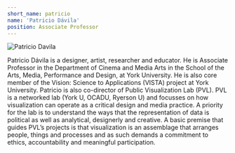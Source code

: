 ```yaml
---
short_name: patricio
name: 'Patricio Dávila'
position: Associate Professor
---
```


<img src="https://ampd.yorku.ca/wp-content/uploads/2020/06/Patricio-Davila.jpg" alt="Patricio Davila"/>

Patricio Dávila is a designer, artist, researcher and educator. He is Associate Professor in the Department of Cinema and Media Arts in the School of the Arts, Media, Performance and Design, at York University. He is also core member of the Vision: Science to Applications (VISTA) project at York University. Patricio is also co-director of Public Visualization Lab (PVL). PVL is a networked lab (York U, OCADU, Ryerson U) and focusses on how visualization can operate as a critical design and media practice. A priority for the lab is to understand the ways that the representation of data is political as well as analytical, designerly and creative. A basic premise that guides PVL’s projects is that visualization is an assemblage that arranges people, things and processes and as such demands a commitment to ethics, accountability and meaningful participation.